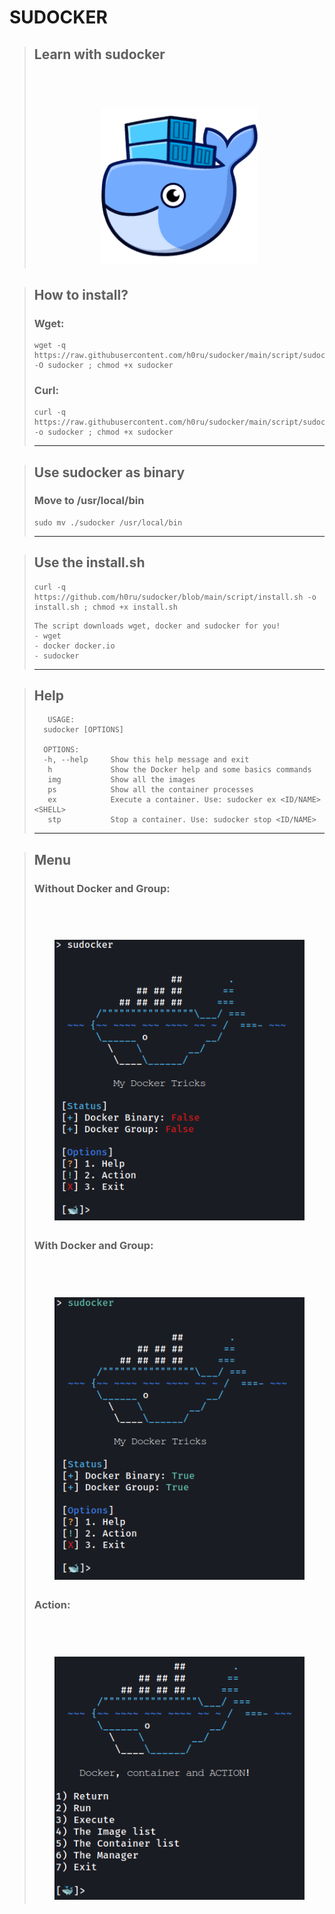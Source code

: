 # SUDOCKER
> ## Learn with sudocker
> <div align="center">
>  <h1> <img src="https://github.com/h0ru/sudocker/blob/main/sudocker.png" width="250px"></h1>
> </div>

> ## How to install?
> ### Wget:
> ```
> wget -q https://raw.githubusercontent.com/h0ru/sudocker/main/script/sudocker -O sudocker ; chmod +x sudocker
> ```
> ### Curl: 
> ```
> curl -q https://raw.githubusercontent.com/h0ru/sudocker/main/script/sudocker -o sudocker ; chmod +x sudocker
> ```
> ---

> ## Use sudocker as binary
> ### Move to /usr/local/bin  
> ```
> sudo mv ./sudocker /usr/local/bin
> ``` 
> ---

> ## Use the install.sh
> ```
> curl -q https://github.com/h0ru/sudocker/blob/main/script/install.sh -o install.sh ; chmod +x install.sh
> ```
>
> ```
> The script downloads wget, docker and sudocker for you!
> - wget
> - docker docker.io
> - sudocker
> ```
> ---

> ## Help
> ```
>    USAGE:
>   sudocker [OPTIONS]
>
>   OPTIONS:
>   -h, --help     Show this help message and exit
>    h             Show the Docker help and some basics commands
>    img           Show all the images
>    ps            Show all the container processes
>    ex            Execute a container. Use: sudocker ex <ID/NAME> <SHELL>
>    stp           Stop a container. Use: sudocker stop <ID/NAME>
>
> ``` 
> ---

> ## Menu
> ### Without Docker and Group:
> <div align="center">
>  <h1> <img src="https://github.com/h0ru/sudocker/blob/main/photos/docker_off.png" width="400px"></h1>
> </div>
>
> ### With Docker and Group: 
> <div align="center">
>  <h1> <img src="https://github.com/h0ru/sudocker/blob/main/photos/docker_on.png" width="400px"></h1>
> </div>
> 
> ### Action: 
> <div align="center">
>  <h1> <img src="https://github.com/h0ru/sudocker/blob/main/photos/action.png" width="400px"></h1>
> </div>
